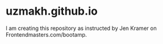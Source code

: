 # uzmakh.github.io
I am creating this repository as instructed by Jen Kramer on Frontendmasters.com/bootamp.
